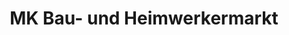 ---
title: "MK Bau- und Heimwerkermarkt"
url: /barssel/mk-bau-und-heimwerkermarkt/
shop: Baumarkt
---